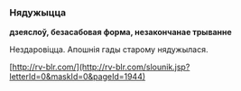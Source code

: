 ### Нядужыцца
**дзеяслоў, безасабовая форма, незакончанае трыванне**

Нездаровіцца. Апошнія гады старому нядужылася.

<a rel="author">[http://rv-blr.com/](http://rv-blr.com/slounik.jsp?letterId=0&maskId=0&pageId=1944)</a>
